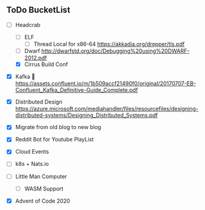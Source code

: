 ## ToDo BucketList

- [ ] Headcrab
  - [ ] ELF
    - [ ] Thread Local for x86-64
      <https://akkadia.org/drepper/tls.pdf>
  - [ ] Dwarf
    <http://dwarfstd.org/doc/Debugging%20using%20DWARF-2012.pdf>
  - [x] Cirrus Build Conf
- [x] Kafka 📖
  <https://assets.confluent.io/m/1b509accf21490f0/original/20170707-EB-Confluent_Kafka_Definitive-Guide_Complete.pdf>
- [x] Distributed Design
  <https://azure.microsoft.com/mediahandler/files/resourcefiles/designing-distributed-systems/Designing_Distributed_Systems.pdf>
- [x] Migrate from old blog to new blog
- [x] Reddit Bot for Youtube PlayList
- [x] Cloud Events
- [ ] k8s + Nats.io
- [ ] Little Man Computer
  - [ ] WASM Support
- [x] Advent of Code 2020

